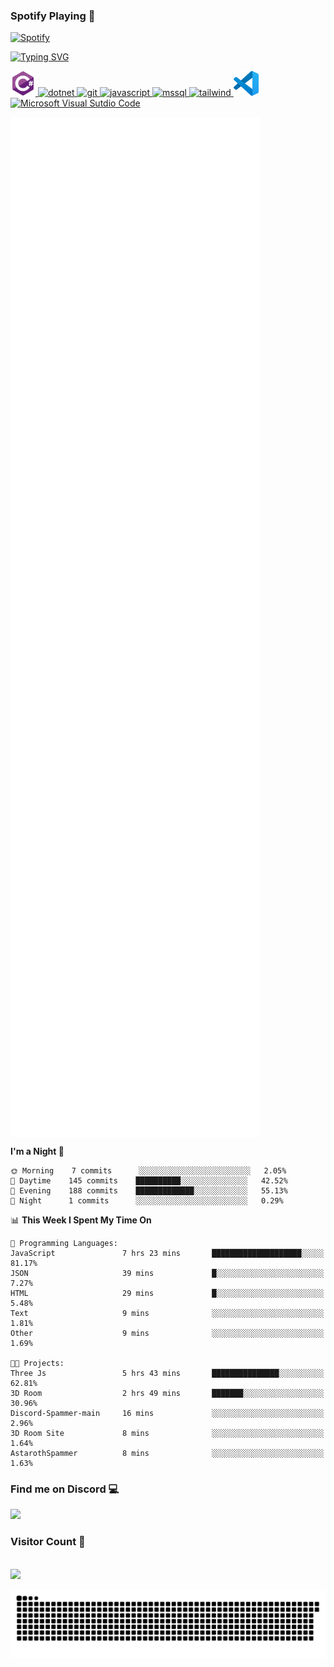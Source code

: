 ### Spotify Playing 🎵
[![Spotify](https://spotify-livestats-callme-milad.vercel.app/api/spotify)](https://open.spotify.com/user/314mrt6dxn5cqoxklh3thbwlr6by)

[![Typing SVG](https://readme-typing-svg.herokuapp.com?font=Fira+Code&weight=300&size=17&pause=3000&width=435&lines=Languages+and+Technologies+I+uses+%3A)](https://git.io/typing-svg)

<p dir="auto" style="text-decoration: none;"> <a href="https://www.w3schools.com/cs/" target="_blank" rel="noreferrer"> <img src="https://raw.githubusercontent.com/devicons/devicon/master/icons/csharp/csharp-original.svg" alt="csharp" width="40" height="40" style="max-width: 100%;"/> </a> <a href="https://dotnet.microsoft.com/" target="_blank" rel="noreferrer"> <img src="https://www.keenesystems.com/hubfs/250300p1323EDNmainDotNetCore2.png" alt="dotnet" width="40" height="40" style="max-width: 100%;"/> </a> <a href="https://git-scm.com/" target="_blank" rel="noreferrer"> <img src="https://www.vectorlogo.zone/logos/git-scm/git-scm-icon.svg" alt="git" width="40" height="40" style="max-width: 100%;"/> </a> <a href="https://developer.mozilla.org/en-US/docs/Web/JavaScript" target="_blank" rel="noreferrer"> <img src="https://media1.giphy.com/media/ln7z2eWriiQAllfVcn/giphy.gif?cid=790b7611bbce32499d76d60c2b8dfcd8de49af4e8ac5f042&rid=giphy.gif&ct=s" alt="javascript" width="40" height="40" style="max-width: 100%;"/> </a> <a href="https://www.microsoft.com/en-us/sql-server" target="_blank" rel="noreferrer"> <img src="https://assets.website-files.com/61d6b61c7084bb1d721a21aa/636add531dcf4d6ad0c45743_mssql%20260x260%20dark%20theme.png" alt="mssql" width="40" height="40" style="max-width: 100%;"/> </a> <a href="https://tailwindcss.com/" target="_blank" rel="noreferrer"> <img src="https://www.vectorlogo.zone/logos/tailwindcss/tailwindcss-icon.svg" alt="tailwind" width="40" height="40" style="max-width: 100%;"/> </a> <a href="https://code.visualstudio.com/" target="_blank" rel="noreferrer"> <img src="https://raw.githubusercontent.com/devicons/devicon/master/icons/vscode/vscode-original.svg" alt="Visual Sutdio Code" width="40" height="40" style="max-width: 100%;"/> </a> <a href="https://visualstudio.microsoft.com/" target="_blank" rel="noreferrer"> <img src="https://visualstudio.microsoft.com/wp-content/uploads/2021/10/Product-Icon.svg" alt="Microsoft Visual Sutdio Code" width="40" height="40" style="max-width: 100%;"/> </a> </p>

<img align="center" src="/github-metrics.svg" alt="Metrics" width="400">

<!--START_SECTION:waka-->
**I'm a Night 🦉** 

```text
🌞 Morning    7 commits      ░░░░░░░░░░░░░░░░░░░░░░░░░   2.05% 
🌆 Daytime    145 commits    ██████████░░░░░░░░░░░░░░░   42.52% 
🌃 Evening    188 commits    █████████████░░░░░░░░░░░░   55.13% 
🌙 Night      1 commits      ░░░░░░░░░░░░░░░░░░░░░░░░░   0.29%

```


📊 **This Week I Spent My Time On** 

```text
💬 Programming Languages: 
JavaScript               7 hrs 23 mins       ████████████████████░░░░░   81.17% 
JSON                     39 mins             █░░░░░░░░░░░░░░░░░░░░░░░░   7.27% 
HTML                     29 mins             █░░░░░░░░░░░░░░░░░░░░░░░░   5.48% 
Text                     9 mins              ░░░░░░░░░░░░░░░░░░░░░░░░░   1.81% 
Other                    9 mins              ░░░░░░░░░░░░░░░░░░░░░░░░░   1.69%

🐱‍💻 Projects: 
Three Js                 5 hrs 43 mins       ███████████████░░░░░░░░░░   62.81% 
3D Room                  2 hrs 49 mins       ███████░░░░░░░░░░░░░░░░░░   30.96% 
Discord-Spammer-main     16 mins             ░░░░░░░░░░░░░░░░░░░░░░░░░   2.96% 
3D Room Site             8 mins              ░░░░░░░░░░░░░░░░░░░░░░░░░   1.64% 
AstarothSpammer          8 mins              ░░░░░░░░░░░░░░░░░░░░░░░░░   1.63%

```


<!--END_SECTION:waka-->

### Find me on Discord 💻
<a href="https://discord.gg/pQVcABAxAy" rel="nofollow"> 
  <img src="https://discord.c99.nl/widget/theme-3/1001889586626175006.png" data-canonical-src="https://discord.c99.nl/widget/theme-3/1001889586626175006.png" style="max-width: 100%;"></a>

### Visitor Count 🔢
<p align="left"> 
  <br>
  <img src="https://profile-counter.glitch.me/callme-devil/count.svg" />
</p>

<img src="https://github.com/callme-devil/callme-devil/blob/output/github-contribution-grid-snake.svg" alt="snake" style="max-width: 100%;">
